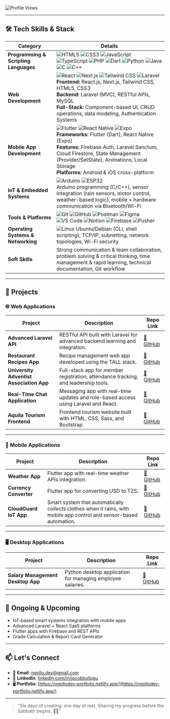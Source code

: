 ![Profile Views](https://komarev.com/ghpvc/?username=ngollodev&label=Profile%20views&color=0e75b6&style=flat)

---

## 🛠️ Tech Skills & Stack

| **Category** | **Details** |
|--------------|-------------|
| **Programming & Scripting Languages** | ![HTML5](https://img.shields.io/badge/-HTML5-E34F26?style=flat&logo=html5&logoColor=white) ![CSS3](https://img.shields.io/badge/-CSS3-1572B6?style=flat&logo=css3&logoColor=white) ![JavaScript](https://img.shields.io/badge/-JavaScript-F7DF1E?style=flat&logo=javascript&logoColor=black) ![TypeScript](https://img.shields.io/badge/-TypeScript-3178C6?style=flat&logo=typescript&logoColor=white) ![PHP](https://img.shields.io/badge/-PHP-777BB4?style=flat&logo=php&logoColor=white) ![Dart](https://img.shields.io/badge/-Dart-0175C2?style=flat&logo=dart&logoColor=white) ![Python](https://img.shields.io/badge/-Python-3776AB?style=flat&logo=python&logoColor=white) ![Java](https://img.shields.io/badge/-Java-007396?style=flat&logo=java&logoColor=white) ![C](https://img.shields.io/badge/-C-A8B9CC?style=flat&logo=c&logoColor=white) ![C++](https://img.shields.io/badge/-C++-00599C?style=flat&logo=c%2B%2B&logoColor=white) |
| **Web Development** | ![React](https://img.shields.io/badge/-React-61DAFB?style=flat&logo=react&logoColor=black) ![Next.js](https://img.shields.io/badge/-Next.js-000000?style=flat&logo=nextdotjs&logoColor=white) ![Tailwind CSS](https://img.shields.io/badge/-Tailwind%20CSS-38B2AC?style=flat&logo=tailwind-css&logoColor=white) ![Laravel](https://img.shields.io/badge/-Laravel-FF2D20?style=flat&logo=laravel&logoColor=white)<br>**Frontend:** React.js, Next.js, Tailwind CSS, HTML5, CSS3<br>**Backend:** Laravel (MVC), RESTful APIs, MySQL<br>**Full-Stack:** Component-based UI, CRUD operations, data modeling, Authentication Systems |
| **Mobile App Development** | ![Flutter](https://img.shields.io/badge/-Flutter-02569B?style=flat&logo=flutter&logoColor=white) ![React Native](https://img.shields.io/badge/-React%20Native-61DAFB?style=flat&logo=react&logoColor=black) ![Expo](https://img.shields.io/badge/-Expo-000020?style=flat&logo=expo&logoColor=white)<br>**Frameworks:** Flutter (Dart), React Native (Expo)<br>**Features:** Firebase Auth, Laravel Sanctum, Cloud Firestore, State Management (Provider/SetState), Animations, Local Storage<br>**Platforms:** Android & iOS cross-platform |
| **IoT & Embedded Systems** | ![Arduino](https://img.shields.io/badge/-Arduino-00979D?style=flat&logo=arduino&logoColor=white) ![ESP32](https://img.shields.io/badge/-ESP32-000000?style=flat)<br>Arduino programming (C/C++), sensor integration (rain sensors, motor control, weather-based logic), mobile + hardware communication via Bluetooth/Wi-Fi |
| **Tools & Platforms** | ![Git](https://img.shields.io/badge/-Git-F05032?style=flat&logo=git&logoColor=white) ![GitHub](https://img.shields.io/badge/-GitHub-181717?style=flat&logo=github&logoColor=white) ![Postman](https://img.shields.io/badge/-Postman-FF6C37?style=flat&logo=postman&logoColor=white) ![Figma](https://img.shields.io/badge/-Figma-F24E1E?style=flat&logo=figma&logoColor=white) ![VS Code](https://img.shields.io/badge/-VS%20Code-007ACC?style=flat&logo=visual-studio-code&logoColor=white) ![Notion](https://img.shields.io/badge/-Notion-000000?style=flat&logo=notion&logoColor=white) ![Firebase](https://img.shields.io/badge/-Firebase-FFCA28?style=flat&logo=firebase&logoColor=black) ![Pusher](https://img.shields.io/badge/-Pusher-1F72B4?style=flat&logo=pusher&logoColor=white) |
| **Operating Systems & Networking** | ![Linux](https://img.shields.io/badge/-Linux-FCC624?style=flat&logo=linux&logoColor=black) Ubuntu/Debian (CLI, shell scripting), TCP/IP, subnetting, network topologies, Wi-Fi security |
| **Soft Skills** | Strong communication & team collaboration, problem solving & critical thinking, time management & rapid learning, technical documentation, Git workflow |

---


## 🚀 Projects

### 🌐 Web Applications

| **Project** | **Description** | **Repo Link** |
|-------------|-----------------|---------------|
| **Advanced Laravel API** | RESTful API built with Laravel for advanced backend learning and integration. | [🔗 GitHub](https://github.com/ngollodev/laravelapi) |
| **Restaurant Recipes App** | Recipe management web app developed using the TALL stack. | [🔗 GitHub](https://github.com/ngollodev/Restaurant-Recipes-Laravel-web-application) |
| **University Adventist Association App** | Full-stack app for member registration, attendance tracking, and leadership tools. | [🔗 GitHub](https://github.com/ngollodev/tucasa) |
| **Real-Time Chat Application** | Messaging app with real-time updates and role-based access using Laravel and React. | [🔗 GitHub](https://github.com/ngollodev/w2-chat-application) |
| **Aquila Tourism Frontend** | Frontend tourism website built with HTML, CSS, Sass, and Bootstrap. | [🔗 GitHub](https://github.com/ngollodev/Aquila-tourism-website-frontend) |

---

### 📱 Mobile Applications

| **Project** | **Description** | **Repo Link** |
|-------------|-----------------|---------------|
| **Weather App** | Flutter app with real-time weather APIs integration. | [🔗 GitHub](https://github.com/ngollodev/weather_app) |
| **Currency Converter** | Flutter app for converting USD to TZS. | [🔗 GitHub](https://github.com/ngollodev/CurrencyConverter) |
| **CloudGuard IoT App** | Smart system that automatically collects clothes when it rains, with mobile app control and sensor-based automation. | [🔗 GitHub](https://github.com/ngollodev/cloudguard) |

---

### 🖥️ Desktop Applications

| **Project** | **Description** | **Repo Link** |
|-------------|-----------------|---------------|
| **Salary Management Desktop App** | Python desktop application for managing employee salaries. | [🔗 GitHub](https://github.com/ngollodev/Desktop-Application) |

---

## 🔧 Ongoing & Upcoming

- IoT-based smart systems integration with mobile apps  
- Advanced Laravel + React SaaS platforms  
- Flutter apps with Firebase and REST APIs
- Grade Calculation & Report Card Generator

---

## 📫 Let's Connect

- 📧 **Email**: [ngollo.dev@gmail.com](mailto:ngollo.dev@gmail.com)  
- 💼 **LinkedIn**: [linkedin.com/in/jacobbullugu](https://www.linkedin.com/in/jacob-bullugu-a91023334/)  
- 🖥️ **Portfolio**: [https://ngollodev-portfolio.netlify.app/](https://ngollodev-portfolio.netlify.app/)

---

> “Six days of creating, one day of rest. Sharing my progress before the Sabbath begins. 🙏✨”

